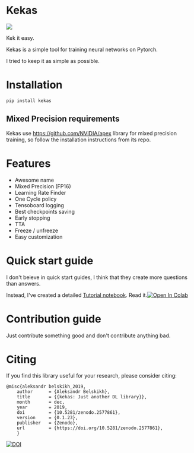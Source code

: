 # Kekas

![](imgs/logo.png)

Kek it easy.

Kekas is a simple tool for training neural networks on Pytorch.

I tried to keep it as simple as possible.

# Installation

`pip install kekas`

## Mixed Precision requirements

Kekas use https://github.com/NVIDIA/apex library for mixed precision training, so follow the installation instructions from its repo.

# Features

- Awesome name
- Mixed Precision (FP16)
- Learning Rate Finder
- One Cycle policy
- Tensoboard logging
- Best checkpoints saving
- Early stopping
- TTA
- Freeze / unfreeze
- Easy customization

# Quick start guide

I don't beieve in quick start guides, I think that they create more questions
than answers.

Instead, I've created a detailed [Tutorial notebook](Tutorial.ipynb). Read it.[![Open In Colab](https://colab.research.google.com/assets/colab-badge.svg)](https://colab.research.google.com/github/belskikh/kekas/blob/master/Tutorial.ipynb)

# Contribution guide

Just contribute something good and don't contribute anything bad.

# Citing
If you find this library useful for your research, please consider citing:
```
@misc{aleksandr belskikh_2019,
    author      = {Aleksandr Belskikh},
    title       = {{kekas: Just another DL library}},
    month       = dec,
    year        = 2019,
    doi         = {10.5281/zenodo.2577861},
    version     = {0.1.23},
    publisher   = {Zenodo},
    url         = {https://doi.org/10.5281/zenodo.2577861},
    }

```

[![DOI](https://zenodo.org/badge/144457787.svg)](https://zenodo.org/badge/latestdoi/144457787)
